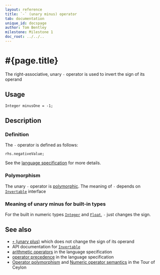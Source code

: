 ```yaml
---
layout: reference
title: `-` (unary minus) operator
tab: documentation
unique_id: docspage
author: Tom Bentley
milestone: Milestone 1
doc_root: ../../..
---
```


# #{page.title}

The right-associative, unary `-` operator is used to invert the sign of its operand

## Usage 

    Integer minusOne = -1;

## Description

### Definition

The `-` operator is defined as follows:

<!-- check:none -->
    rhs.negativeValue;

See the [language specification](#{page.doc_root}/#{site.urls.spec_relative}#arithmetic) for more details.

### Polymorphism

The unary `-` operator is [polymorphic](#{page.doc_root}/reference/operator/operator-polymorphism). 
The meaning of `-` depends on 
[`Invertable`](#{page.doc_root}/api/ceylon/language/interface_Invertable.html) interface

### Meaning of unary minus for built-in types

For the built in numeric types
[`Integer`](#{page.doc_root}/api/ceylon/language/class_Integer.html) and
[`Float`](#{page.doc_root}/api/ceylon/language/class_Float.html), `-` 
just changes the sign.

## See also

* [`+` (unary plus)](../unary_plus) which does not change the sign of its 
  operand
* API documentation for [`Invertable`](#{page.doc_root}/api/ceylon/language/interface_Invertable.html)
* [arithmetic operators](#{page.doc_root}/#{site.urls.spec_relative}#arithmetic) in the 
  language specification
* [operator precedence](#{page.doc_root}/#{site.urls.spec_relative}#operatorprecedence) in the 
  language specification
* [Operator polymorphism](#{page.doc_root}/tour/language-module/#operator_polymorphism) 
  and 
  [Numeric operator semantics](#{page.doc_root}/tour/language-module/#numeric_operator_semantics) 
  in the Tour of Ceylon


